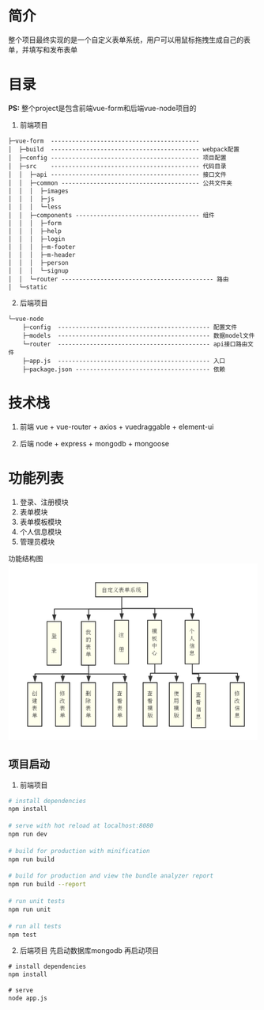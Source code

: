 # 简介
整个项目最终实现的是一个自定义表单系统，用户可以用鼠标拖拽生成自己的表单，并填写和发布表单

# 目录
**PS:** 整个project是包含前端vue-form和后端vue-node项目的
1. 前端项目
```
├─vue-form  ------------------------------------------ 
│  ├─build  ------------------------------------------ webpack配置
│  ├─config ------------------------------------------ 项目配置
│  ├─src    ------------------------------------------ 代码目录
│  │  ├─api ------------------------------------------ 接口文件
│  │  ├─common --------------------------------------- 公共文件夹
│  │  │  ├─images
│  │  │  ├─js
│  │  │  └─less
│  │  ├─components ----------------------------------- 组件
│  │  │  ├─form
│  │  │  ├─help
│  │  │  ├─login
│  │  │  ├─m-footer
│  │  │  ├─m-header
│  │  │  ├─person
│  │  │  └─signup
│  │  └─router ------------------------------------------- 路由
│  └─static
```

2. 后端项目
```
└─vue-node
    ├─config  ------------------------------------------- 配置文件
    ├─models  ------------------------------------------- 数据model文件
    └─router  ------------------------------------------- api接口路由文件
    ├─app.js  ------------------------------------------- 入口
    ├─package.json -------------------------------------- 依赖
```

# 技术栈
1. 前端
vue + vue-router + axios + vuedraggable + element-ui

2. 后端
node + express + mongodb + mongoose

# 功能列表
1. 登录、注册模块
2. 表单模块
3. 表单模板模块
4. 个人信息模块
5. 管理员模块

功能结构图
![系统功能结构图](./demo.png)

## 项目启动
1. 前端项目
``` bash
# install dependencies
npm install

# serve with hot reload at localhost:8080
npm run dev

# build for production with minification
npm run build

# build for production and view the bundle analyzer report
npm run build --report

# run unit tests
npm run unit

# run all tests
npm test
```

2. 后端项目
先启动数据库mongodb
再启动项目
```
# install dependencies
npm install

# serve
node app.js
```

